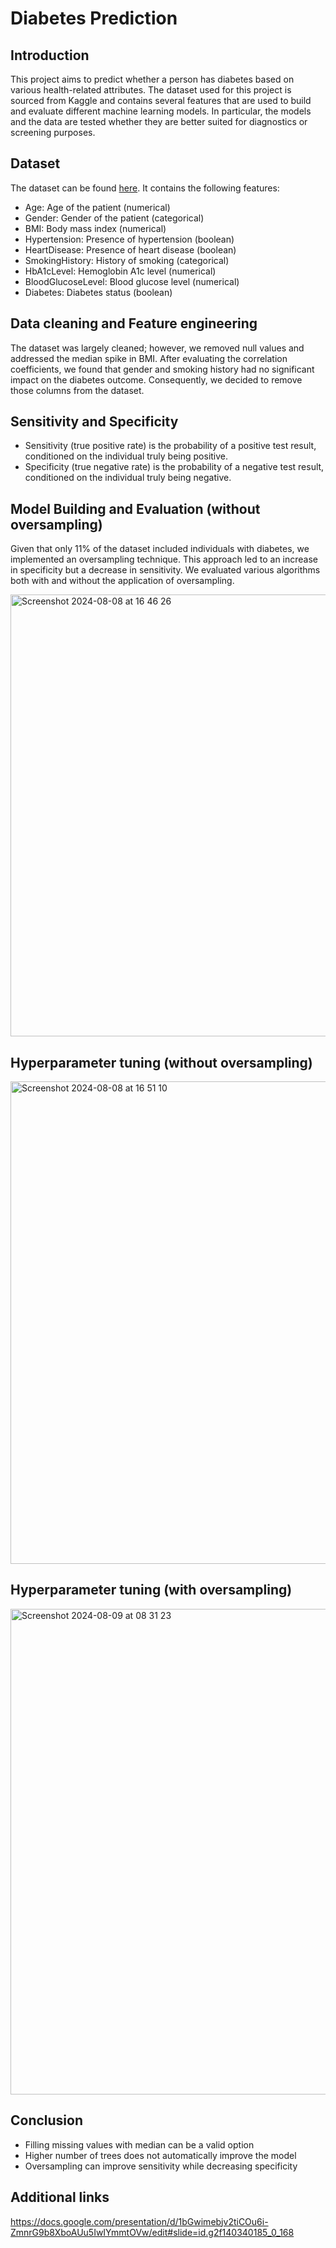 # Diabetes Prediction

## Introduction
This project aims to predict whether a person has diabetes based on various health-related attributes.
The dataset used for this project is sourced from Kaggle and contains several features that are used to build and evaluate different machine learning models.
In particular, the models and the data are tested whether they are better suited for diagnostics or screening purposes.

## Dataset
The dataset can be found [here](https://www.kaggle.com/datasets/iammustafatz/diabetes-prediction-dataset/data). It contains the following features:

* Age: Age of the patient (numerical)
* Gender: Gender of the patient (categorical)
* BMI: Body mass index (numerical)
* Hypertension: Presence of hypertension (boolean)
* HeartDisease: Presence of heart disease (boolean)
* SmokingHistory: History of smoking (categorical)
* HbA1cLevel: Hemoglobin A1c level (numerical)
* BloodGlucoseLevel: Blood glucose level (numerical)
* Diabetes: Diabetes status (boolean)

## Data cleaning and Feature engineering
The dataset was largely cleaned; however, we removed null values and addressed the median spike in BMI. After evaluating the correlation coefficients, we found that gender and smoking history had no significant impact on the diabetes outcome. Consequently, we decided to remove those columns from the dataset.

## Sensitivity and Specificity
* Sensitivity (true positive rate) is the probability of a positive test result, conditioned on the individual truly being positive.<br>
* Specificity (true negative rate) is the probability of a negative test result, conditioned on the individual truly being negative.

## Model Building and Evaluation (without oversampling)
Given that only 11% of the dataset included individuals with diabetes, we implemented an oversampling technique. This approach led to an increase in specificity but a decrease in sensitivity. We evaluated various algorithms both with and without the application of oversampling.


<img width="707" alt="Screenshot 2024-08-08 at 16 46 26" src="https://github.com/user-attachments/assets/c4c08f38-2bbe-45c4-aa67-89173cac99fd">


##  Hyperparameter tuning (without oversampling)

<img width="772" alt="Screenshot 2024-08-08 at 16 51 10" src="https://github.com/user-attachments/assets/8381f554-880c-4a05-b889-1571f971d628">

##  Hyperparameter tuning (with oversampling)

<img width="777" alt="Screenshot 2024-08-09 at 08 31 23" src="https://github.com/user-attachments/assets/e9c29738-1e2e-4f57-8a31-db4bac1cfcc8">





## Conclusion
* Filling missing values with median can be a valid option
* Higher number of trees does not automatically improve the model
* Oversampling can improve sensitivity while decreasing specificity


## Additional links
https://docs.google.com/presentation/d/1bGwimebjv2tiCOu6i-ZmnrG9b8XboAUu5IwIYmmtOVw/edit#slide=id.g2f140340185_0_168



